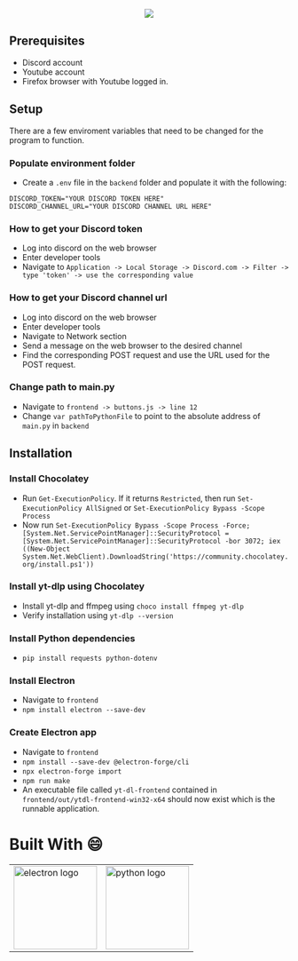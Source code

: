 <p align="center">
  <img src="https://github.com/user-attachments/assets/929ae3cf-773c-42bd-aa6a-4d3b71ef259e">
</p>

## Prerequisites
- Discord account
- Youtube account
- Firefox browser with Youtube logged in.

## Setup

There are a few enviroment variables that need to be changed for the program to function.

### Populate environment folder
- Create a ```.env``` file in  the ```backend``` folder and populate it with the following:
```
DISCORD_TOKEN="YOUR DISCORD TOKEN HERE"
DISCORD_CHANNEL_URL="YOUR DISCORD CHANNEL URL HERE"
```

### How to get your Discord token
- Log into discord on the web browser
- Enter developer tools
- Navigate to ```Application -> Local Storage -> Discord.com -> Filter -> type 'token' -> use the corresponding value```

### How to get your Discord channel url
- Log into discord on the web browser
- Enter developer tools
- Navigate to Network section
- Send a message on the web browser to the desired channel
- Find the corresponding POST request and use the URL used for the POST request.

### Change path to main.py
- Navigate to ```frontend -> buttons.js -> line 12```
- Change ```var pathToPythonFile``` to point to the absolute address of ```main.py``` in ```backend```

## Installation

### Install Chocolatey
- Run ```Get-ExecutionPolicy```. If it returns ```Restricted```, then run ```Set-ExecutionPolicy AllSigned``` or ```Set-ExecutionPolicy Bypass -Scope Process```
- Now run ```Set-ExecutionPolicy Bypass -Scope Process -Force; [System.Net.ServicePointManager]::SecurityProtocol = [System.Net.ServicePointManager]::SecurityProtocol -bor 3072; iex ((New-Object System.Net.WebClient).DownloadString('https://community.chocolatey.org/install.ps1'))```

### Install yt-dlp using Chocolatey
- Install yt-dlp and ffmpeg using ```choco install ffmpeg yt-dlp```
- Verify installation using ```yt-dlp --version```

### Install Python dependencies
- ```pip install requests python-dotenv```

### Install Electron
- Navigate to ```frontend```
- ```npm install electron --save-dev```

### Create Electron app
- Navigate to ```frontend```
- ```npm install --save-dev @electron-forge/cli```
- ```npx electron-forge import```
- ```npm run make```
- An executable file called ```yt-dl-frontend``` contained in ```frontend/out/ytdl-frontend-win32-x64``` should now exist which is the runnable application.

# Built With :smile:

<table>
    <tr>
    <td valign="top"><img src="https://upload.wikimedia.org/wikipedia/commons/thumb/9/91/Electron_Software_Framework_Logo.svg/1200px-Electron_Software_Framework_Logo.svg.png" alt="electron logo" width="150"/></td>
    <td><img src="https://cdn.freebiesupply.com/logos/large/2x/python-5-logo-png-transparent.png" alt="python logo" width="150"/></td>
    </tr>
</table>
